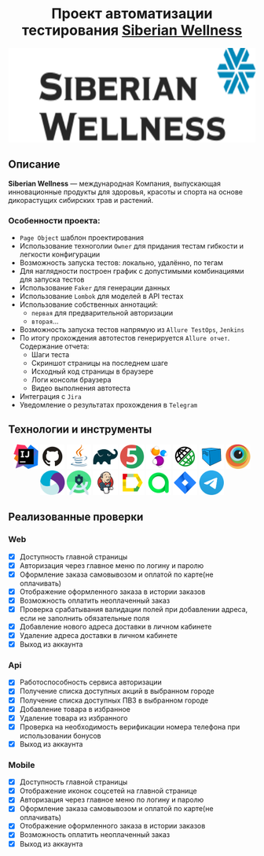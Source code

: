<div align="center"><h1>Проект автоматизации тестирования <a target="_blank" href="https://kz.siberianwellness.com/kz-ru/">Siberian Wellness</a></h1></div>

<p align="center">
<img alt="Siberian Wellness" src="imgs/logos/siberianWellnessLogo.svg" height="192px" width="668px" />
</p>

## Описание
**Siberian Wellness** — международная Компания, выпускающая инновационные продукты для здоровья, красоты и спорта на основе дикорастущих сибирских трав и растений.

### Особенности проекта:
- `Page Object` шаблон проектирования
- Использование техноголии `Owner` для придания тестам гибкости и легкости конфигурации
- Возможность запуска тестов: локально, удалённо, по тегам
- Для наглядности построен график с допустимыми комбинациями для запуска тестов
- Использование `Faker` для генерации данных
- Использование `Lombok` для моделей в API тестах
- Использование собственных аннотаций:
    - `первая` для предварительной авторизации
    - `вторая`...
- Возможность запуска тестов напрямую из `Allure TestOps`, `Jenkins`
- По итогу прохождения автотестов генерируется `Allure отчет`. Содержание отчета:
    - Шаги теста
    - Скриншот страницы на последнем шаге
    - Исходный код страницы в браузере
    - Логи консоли браузера
    - Видео выполнения автотеста
- Интеграция с `Jira`
- Уведомление о результатах прохождения в `Telegram`

## Технологии и инструменты
<div align="center">
<a target="_blank" href="https://www.jetbrains.com/idea/"><img alt="InteliJ IDEA" src="imgs/logos/IDEA.svg" height="50px" width="50px"></a>
<a target="_blank" href="https://github.com/"><img alt="GitHub" src="imgs/logos/GitHub.svg" height="50px" width="50px"></a>
<a target="_blank" href="https://www.java.com/"><img alt="Java" src="imgs/logos/Java.svg" height="50px" width="50px"></a>
<a target="_blank" href="https://gradle.org/"><img alt="Gradle" src="imgs/logos/gradle-icon.svg" height="50px" width="50px"></a>
<a target="_blank" href="https://junit.org/junit5/"><img alt="JUnit 5" src="imgs/logos/Junit.svg" height="50px" width="50px"></a>
<a target="_blank" href="https://selenide.org/"><img alt="Selenide" src="imgs/logos/Selenide.svg" height="50px" width="50px"></a>
<a target="_blank" href="https://rest-assured.io/"><img alt="RestAssured" src="imgs/logos/RestAssured.svg" height="50px" width="50px"></a>
<a target="_blank" href="https://aerokube.com/selenoid/"><img alt="Selenoid" src="imgs/logos/Selenoid.svg" height="50px" width="50px"></a>
<a target="_blank" href="https://www.browserstack.com/"><img alt="Browserstack" src="imgs/logos/Browserstack.svg" height="50px" width="50px"></a>
<a target="_blank" href="https://appium.io/"><img alt="Appium" src="imgs/logos/Appium.svg" height="50px" width="50px"></a>
<a target="_blank" href="https://developer.android.com/studio"><img alt="Android Studio" src="imgs/logos/Android_Studio.svg" height="50px" width="50px"></a>
<a target="_blank" href="https://www.jenkins.io/"><img alt="Jenkins" src="imgs/logos/Jenkins.svg" height="50px" width="50px"></a>
<a target="_blank" href="https://github.com/allure-framework/"><img alt="Allure Report" src="imgs/logos/Allure.svg" height="50px" width="50px"></a>
<a target="_blank" href="https://qameta.io/"><img alt="Allure TestOps" src="imgs/logos/Allure_TO.svg" height="50px" width="50px"></a>
<a target="_blank" href="https://www.atlassian.com/software/jira"><img alt="Jira" src="imgs/logos/Jira.svg" height="50px" width="50px"></a>
<a target="_blank" href="https://telegram.org/"><img alt="Telegram" src="imgs/logos/Telegram.svg" height="50px" width="50px"></a>
</div>

## Реализованные проверки
### Web
- [x] Доступность главной страницы
- [x] Авторизация через главное меню по логину и паролю
- [x] Оформление заказа самовывозом и оплатой по карте(не оплачивать)
- [x] Отображение оформленного заказа в истории заказов
- [x] Возможность оплатить неоплаченный заказ
- [x] Проверка срабатывания валидации полей при добавлении адреса, если не заполнить обязательные поля
- [x] Добавление нового адреса доставки в личном кабинете
- [x] Удаление адреса доставки в личном кабинете
- [x] Выход из аккаунта

### Api
- [x] Работоспособность сервиса авторизации
- [x] Получение списка доступных акций в выбранном городе
- [x] Получение списка доступных ПВЗ в выбранном городе
- [x] Добавление товара в избранное
- [x] Удаление товара из избранного
- [x] Проверка на необходимость верификации номера телефона при использовании бонусов
- [x] Выход из аккаунта

### Mobile
- [x] Доступность главной страницы
- [x] Отображение иконок соцсетей на главной странице
- [x] Авторизация через главное меню по логину и паролю
- [x] Оформление заказа самовывозом и оплатой по карте(не оплачивать)
- [x] Отображение оформленного заказа в истории заказов
- [x] Возможность оплатить неоплаченный заказ
- [x] Выход из аккаунта